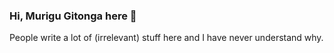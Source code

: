 ### Hi, Murigu Gitonga here 👋

People write a lot of (irrelevant) stuff here and I have never understand why. 

